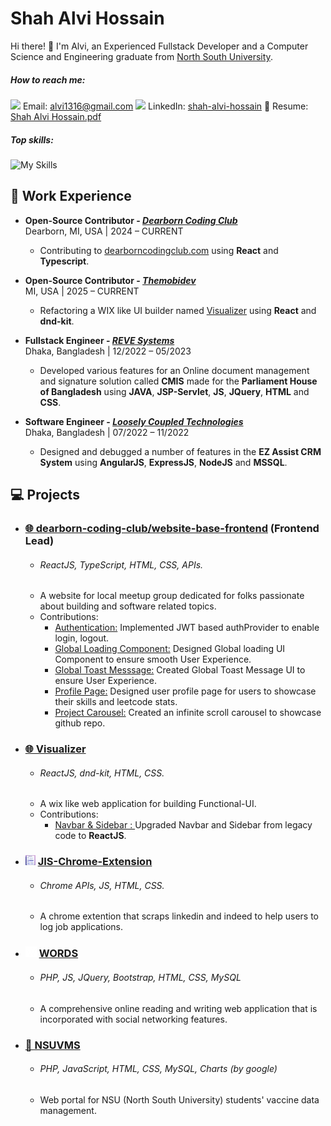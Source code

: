 # Shah Alvi Hossain
Hi there! 👋 I'm Alvi, an Experienced Fullstack Developer and a Computer Science and Engineering graduate from [North South University](https://www.northsouth.edu/).

##### How to reach me:
<img src="./gmail.ico"/> Email: [alvi1316@gmail.com](mailto:alvi1316@gmail.com) <img src="./linkedin.ico"/> LinkedIn: [shah-alvi-hossain](https://www.linkedin.com/in/shah-alvi-hossain/)
📝 Resume: [Shah Alvi Hossain.pdf](./Shah-Alvi-Hossain.pdf)
##### Top skills:
![My Skills](https://go-skill-icons.vercel.app/api/icons?i=js,ts,react,express,nodejs,jquery,java,php,mysql,github,html,css)

## 💼 Work Experience
- **Open-Source Contributor - *[Dearborn Coding Club](https://dearborncodingclub.com/)***<br/>
Dearborn, MI, USA | 2024 – CURRENT
    - Contributing to [dearborncodingclub.com](https://dearborncodingclub.com/) using **React** and **Typescript**. 

- **Open-Source Contributor - *[Themobidev](https://x.com/themobidev)***<br/>
MI, USA | 2025 – CURRENT
    - Refactoring a WIX like UI builder named [Visualizer](https://github.com/themobidev/visualizer) using **React** and **dnd-kit**. 

- **Fullstack Engineer - *[REVE Systems](https://www.revesoft.com/)***<br/>
Dhaka, Bangladesh | 12/2022 – 05/2023
    - Developed various features for an Online document management and signature solution called **CMIS** made for the **Parliament House of Bangladesh** using **JAVA**, **JSP-Servlet**, **JS**, **JQuery**, **HTML** and **CSS**.

- **Software Engineer - *[Loosely Coupled Technologies](https://www.looselycoupled.org/)***<br/>
Dhaka, Bangladesh | 07/2022 – 11/2022
    -  Designed and debugged a number of features in the **EZ Assist CRM System** using **AngularJS**, **ExpressJS**, **NodeJS** and **MSSQL**.

## 💻 Projects

- ### [🌐 dearborn-coding-club/website-base-frontend](https://github.com/dearborn-coding-club/website-base-frontend) (Frontend Lead)
  - ###### ReactJS, TypeScript, HTML, CSS, APIs. 
  - A website for local meetup group dedicated for folks passionate about building and software related topics.
  - Contributions:
    - [Authentication:](https://github.com/dearborn-coding-club/website-base-frontend/pull/74/files) Implemented JWT based authProvider to enable login, logout.
    - [Global Loading Component:](https://github.com/dearborn-coding-club/website-base-frontend/pull/78) Designed Global loading UI Component to ensure smooth User Experience.
    - [Global Toast Messsage:](https://github.com/dearborn-coding-club/website-base-frontend/pull/79) Created Global Toast Message UI to ensure User Experience.
    - [Profile Page:](https://github.com/dearborn-coding-club/website-base-frontend/pull/84) Designed user profile page for users to showcase their skills and leetcode stats.
    - [Project Carousel:](https://github.com/dearborn-coding-club/website-base-frontend/pull/84) Created an infinite scroll carousel to showcase github repo.

- ### [🌐 Visualizer](https://github.com/themobidev/visualizer)
  - ###### ReactJS, dnd-kit, HTML, CSS.
  - A wix like web application for building Functional-UI.
  - Contributions:
    - [Navbar & Sidebar : ](https://github.com/themobidev/visualizer/pull/9) Upgraded Navbar and Sidebar from legacy code to **ReactJS**.
 
- ### <img src="./icon16.png"/> [JIS-Chrome-Extension](https://github.com/alvi1316/JIS-Chrome-Extension)
  - ###### Chrome APIs, JS, HTML, CSS.
  - A chrome extention that scraps linkedin and indeed to help users to log job applications.

- ### <img src="./words.png" style="border: 1px solid white;" /> [WORDS](https://github.com/alvi1316/Words)
    - ###### PHP, JS, JQuery, Bootstrap, HTML, CSS, MySQL
    - A comprehensive online reading and writing web application that is incorporated with social networking features.

- ### [💉 NSUVMS](https://github.com/alvi1316/CSE311)
    - ###### PHP, JavaScript, HTML, CSS, MySQL, Charts (by google)
    - Web portal for NSU (North South University) students' vaccine data management.
